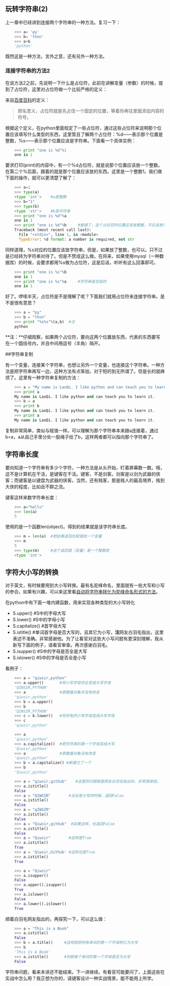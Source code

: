 ## 玩转字符串(2)

上一章中已经讲到连接两个字符串的一种方法。复习一下：
```python
    >>> a= 'py'
    >>> b= 'thon'
    >>> a+b
    'python'
```
既然这是一种方法，言外之意，还有另外一种方法。

### 连接字符串的方法2

在说方法2之前，先说明一下什么是占位符，此前在讲解变量（参数）的时候，提到了占位符，这里对占位符做一个比较严格的定义：

来自[百度百科](http://baike.baidu.com/view/873819.htm)的定义：

>顾名思义，占位符就是先占住一个固定的位置，等着你再往里面添加内容的符号。

根据这个定义，在python里面规定了一些占位符，通过这些占位符来说明那个位置应该填写什么类型的东西，这里暂且了解两个占位符：%d——表示那个位置是整数，%s——表示那个位置应该是字符串。下面看一个具体实例：
```python
    >>> print "one is %d"%1
    one is 1
```
要求打印(print)的内容中，有一个%d占位符，就是说那个位置应该放一个整数。在第二个%后面，跟着的就是那个位置应该放的东西。这里是一个整数1。我们做下面的操作，就可以更清楚了解了：
```python
    >>> a=1
    >>> type(a)
    <type 'int'>    #a是整数
    >>> b="1"
    >>> type(b)
    <type 'str'>    #b是字符串
    >>> print "one is %d"%a
    one is 1
    >>> print "one is %d"%b     #报错了，这个占位符的位置应该放整数，不应该放字符串。
    Traceback (most recent call last):
      File "<stdin>", line 1, in <module>
      TypeError: %d format: a number is required, not str
```
同样道理，%s对应的位置应该放字符串，但是，如果放了整数，也可以。只不过是已经转为字符串对待了。但是不赞成这么做。在将来，如果使用mysql（一种数据库）的时候，会要求都用%s做为占位符，这是后话，听听有这么回事即可。
```python
    >>> print "one is %s"%b
    one is 1
    >>> print "one is %s"%a     #字符串是包容的
    one is 1
```
好了。啰嗦半天，占位符是不是理解了呢？下面我们就用占位符来连接字符串。是不是很有意思？
```python
    >>> a = "py"
    >>> b = "thon"
    >>> print "%s%s"%(a,b)  #注
    python
```
**注：**仔细观察，如果两个占位符，要向这两个位置放东西，代表的东西要写在一个圆括号内，并且中间用逗号（半角）隔开。

##字符串复制

有一个变量，连接某个字符串，也想让另外一个变量，也连接这个字符串。一种方法是把字符串再写一边，这种方法有点笨拙，对于短的到无所谓了。但是长的就麻烦了。这里有一种字符串复制的方法：
```python
    >>> a = "My name is LaoQi. I like python and can teach you to learn it."
    >>> print a
    My name is LaoQi. I like python and can teach you to learn it.
    >>> b = a
    >>> print b
    My name is LaoQi. I like python and can teach you to learn it.
    >>> print a
    My name is LaoQi. I like python and can teach you to learn it.
```

复制非常简单，类似与赋值一样。可以理解为那个字符串本来跟a连接着，通过b=a，a从自己手里分处一股绳子给了b，这样两者都可以指向那个字符串了。

## 字符串长度

要向知道一个字符串有多少个字符，一种方法是从头开始，盯着屏幕数一数。哦，这不是计算机在干活，是键客在干活。键客，不是剑客。剑客是以剑为武器的侠客；而键客是以键盘为武器的侠客。当然，还有贱客，那是贱人的最高境界，贱到大侠的程度，比如岳不群之流。

键客这样来数字符串长度：
```python
    >>> a="hello"
    >>> len(a)
    5
```
使用的是一个函数len(object)。得到的结果就是该字符串长度。
```python
    >>> m = len(a)  #把结果返回后赋值给一个变量
    >>> m
    5
    >>> type(m)     #这个返回值（变量）是一个整数型
    <type 'int'>
```
## 字符大小写的转换

对于英文，有时候要用到大小写转换。最有名驼峰命名，里面就有一些大写和小写的参合。如果有兴趣，可以来这里看[自动将字符串转化为驼峰命名形式的方法](https://github.com/qiwsir/algorithm/blob/master/string_to_hump.md)。

在python中有下面一堆内建函数，用来实现各种类型的大小写转化

- S.upper()         #S中的字母大写
- S.lower()         #S中的字母小写
- S.capitalize()    #首字母大写
- S.istitle()       #单词首字母是否大写的，且其它为小写，**注**网友白羽毛指出，这里表述不准确。非常感谢他。为了让看官对这些大小写问题有更深刻理解，我从新写下面的例子，请看官审查。再次感谢白羽毛。
- S.isupper()       #S中的字母是否全是大写
- S.islower()       #S中的字母是否全是小写

看例子：
```python
    >>> a = "qiwsir,python"
    >>> a.upper()       #将小写字母完全变成大写字母
    'QIWSIR,PYTHON'
    >>> a               #原数据对象并没有改变
    'qiwsir,python'
    >>> b = a.upper()
    >>> b
    'QIWSIR,PYTHON'
    >>> c = b.lower()   #将所有的小写字母变成大写字母
    >>> c
    'qiwsir,python'

    >>> a
    'qiwsir,python'
    >>> a.capitalize()  #把字符串的第一个字母变成大写
    'Qiwsir,python'
    >>> a               #原数据对象没有改变
    'qiwsir,python'
    >>> b = a.capitalize() #新建立了一个
    >>> b
    'Qiwsir,python'

    >>> a = "qiwsir,github"    #这里的问题就是网友白羽毛指出的，非常感谢他。
    >>> a.istitle()
    False
    >>> a = "QIWSIR"        #当全是大写的时候，返回False
    >>> a.istitle()
    False
    >>> a = "qIWSIR"
    >>> a.istitle()
    False
    >>> a = "Qiwsir,github"  #如果这样，也返回False
    >>> a.istitle()
    False
    >>> a = "Qiwsir"        #这样是True
    >>> a.istitle()
    True
    >>> a = 'Qiwsir,Github' #这样也是True
    >>> a.istitle()
    True

    >>> a = "Qiwsir"
    >>> a.isupper()
    False
    >>> a.upper().isupper()
    True
    >>> a.islower()
    False
    >>> a.lower().islower()
    True
```
顺着白羽毛网友指出的，再探究一下，可以这么做：
```python
    >>> a = "This is a Book"
    >>> a.istitle()
    False
    >>> b = a.title()     #这样就把所有单词的第一个字母转化为大写
    >>> b
    'This Is A Book'
    >>> a.istitle()       #判断每个单词的第一个字母是否为大写
    False
```

字符串问题，看来本讲还不能结束。下一讲继续。有看官可能要问了，上面这些在实战中怎么用？我正想为你的，请键客设计一种实战情景，能不能用上所学。
